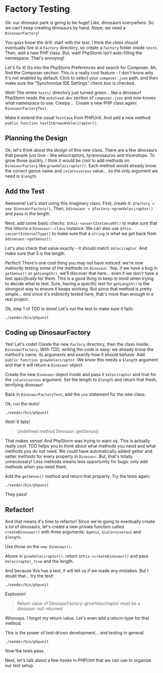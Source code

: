 # Factory Testing

Ok: our dinosaur park is going to be *huge*! Like, dinosaurs *everywhere*. So we
can't keep creating dinosaurs by hand. Nope, we need a `DinosaurFactory`!

You guys know the drill: start with the test. I think the *class* should eventually
live in a `Factory` directory, so create a `Factory` folder inside `tests`. Then,
add a new PHP class. But, wait! PhpStorm isn't auto-filling the namespace. That's
annoying!

Let's fix it! Go into the PhpStorm Preferences and search for Composer. Ah, find
the Composer section. This is a really cool feature - I don't know why it's not
enabled by default. Click to select your `composer.json` path, and then make sure
the "Synchronize IDE Settings" check box is checked.

Woh! The entire `tests/` directory just turned green... like a dinosaur! PhpStorm
reads the `autoload-dev` section of `composer.json` and *now* knows what namespace
to use. Creepy.... Create a new PHP class again: `DinosaurFactoryTest`. 

Make it extend the usual `TestCase` from PHPUnit. And add a new method:
`public function testItGrowsAVelociraptor()`.

## Planning the Design

Ok, let's think about the *design* of this new class. There are a few dinosaurs
that people just *love* - like velociraptors, tyrannosaurus and triceratops. To
grow those quickly, I think it would be cool to add methods on `DinosaurFactory`
like `growVelociraptor()`. Each method would already know the correct genus name
and `isCarnivorous` value... so the *only* argument we need is `$length`.

## Add the Test

Awesome! Let's start using this imaginary class. First, create it:
`$factory = new DinosaurFactory()`. Then, `$dinosaur = $factory->growVelociraptor()`
and pass in the length.

Next, add some basic checks: `$this->assertInstanceOf()` to make sure that
this returns a `Dinosaur::class` instance. We can also use `$this->assertInternalType()`
to make sure that a `string` is what we get back from `$dinosaur->getGenus()`.

Let's also check that value exactly - it should match `Velociraptor`. And
make sure that 5 is the length.

Perfect! There's one cool thing you may not have noticed: we're now *indirectly*
testing some of the methods on `Dinosaur`. Yep, if we have a bug in `getGenus()`
or `getLength()`, we'll discover that here... even if we don't have a test *specifically*
for them. This is a good thing to keep in mind when trying to decide what to test.
Sure, having a specific test for `getLength()` is the *strongest* way to ensure
it keeps working. But since that method is pretty simple... *and* since it's indirectly
tested here, that's more than enough in a real project.

Ok, step 1 of TDD is done! Let's run the test to make sure it fails:

```terminal-silent
./vendor/bin/phpunit
```

## Coding up DinosaurFactory

Yes! Let's code! Create the new `Factory` directory, then the class inside:
`DinosaurFactory`. With TDD, writing the code is easy: we already know the method's
name, its arguments and *exactly* how it should behave. Add `public function growVelociraptor`.
We know this needs a `$length` argument and that it will return a `Dinosaur` object.

Create the new `Dinosaur` object inside and pass it `Velociraptor` and true for
the `isCarnivorous` argument. Set the length to `$length` and return that fresh,
terrifying dinosaur!

Back in `DinosaurFactoryTest`, add the `use` statement for the new class.

Ok, run the tests!

```terminal
./vendor/bin/phpunit
```

Woh! It fails! 

> Undefined method Dinosaur::getGenus()

That makes sense! And PhpStorm was trying to warn us. This is actually really cool:
TDD helps you to think about what methods you need and what methods you do *not*
need. We *could* have automatically added getter and setter methods for every property
in `Dinosaur`. But, that's totally unnecessary! Less methods means less opportunity
for bugs: only add methods when you need them.

Add the `getGenus()` method and return that property. Try the tests again:

```terminal-silent
./vendor/bin/phpunit
```

They pass!

## Refactor!

And that means it's time to refactor! Since we're going to eventually create a
*lot* of dinosaurs, let's create a new private function called `createDinosaur()`
with three arguments: `$genus`, `$isCarnivorous` and `$length`.

Use those on the `new Dinosaur()`.

Above in `growVelociraptor()`. return `$this->createDinosaur()` and pass
`Velociraptor`, `true` and the length.

And because this has a test, *it* will tell us if we made any mistakes. But I
doubt that... try the test!

```terminal-silent
./vendor/bin/phpunit
```

Explosion!

> Return value of DinosaurFactory::growVelociraptor must be a dinosaur: null returned

Whooops. I forgot my return value. Let's even add a return-type for that method.

This is the power of test-driven development... and testing in general.

```terminal-silent
./vendor/bin/phpunit
```

*Now* the tests pass.

Next, let's talk about a few *hooks* in PHPUnit that we can use to organize our
test setup.
